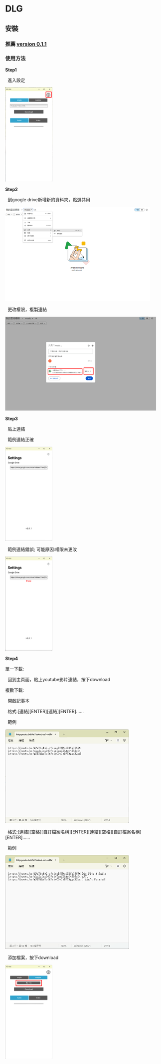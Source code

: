 # DLG
## 安裝
### 推薦 <a href="https://drive.google.com/drive/folders/1yM6JkbxKU2WpoRj6oAvvOCKlKWlnBGeB">version 0.1.1</a>
### 使用方法
<p><b>Step1</b></p>
<p>&nbsp;&nbsp;進入設定</p>
<img src="https://github.com/Willy-Kuo/DLG/blob/main/img/1.png" height="300">
<p><b>Step2</b></p>
<p>&nbsp;&nbsp;到google drive新增新的資料夾，點選共用</p>
<img src="https://github.com/Willy-Kuo/DLG/blob/main/img/2.png" height="300">
<p>&nbsp;&nbsp;更改權限，複製連結</p>
<img src="https://github.com/Willy-Kuo/DLG/blob/main/img/3.png" height="300">
<p><b>Step3</b></p>
<p>&nbsp;&nbsp;貼上連結</p>
<p>&nbsp;&nbsp;範例連結正確</p>
<img src="https://github.com/Willy-Kuo/DLG/blob/main/img/4.png" height="300">
<p>&nbsp;&nbsp;範例連結錯誤; 可能原因:權限未更改</p>
<img src="https://github.com/Willy-Kuo/DLG/blob/main/img/5.png" height="300">
<p><b>Step4</b></p>
<p>單一下載:</p>
<p>&nbsp;&nbsp;回到主頁面，貼上youtube影片連結，按下download</p>
<p>複數下載:</p>
<p>&nbsp;&nbsp;開啟記事本</p>
<p>&nbsp;&nbsp;格式:[連結][ENTER][連結][ENTER]......</p>
<p>&nbsp;&nbsp;範例</p>
<img src="https://github.com/Willy-Kuo/DLG/blob/main/img/7.png" height="300">
<p>&nbsp;&nbsp;格式:[連結][空格][自訂檔案名稱][ENTER][連結][空格][自訂檔案名稱][ENTER]......</p>
<p>&nbsp;&nbsp;範例</p>
<img src="https://github.com/Willy-Kuo/DLG/blob/main/img/8.png" height="300">
<p>&nbsp;&nbsp;添加檔案，按下download</p>
<img src="https://github.com/Willy-Kuo/DLG/blob/main/img/9.png" height="300">

